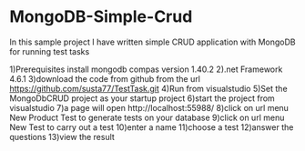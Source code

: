 # MongoDB-Simple-Crud
In this sample project I have written simple CRUD application with MongoDB for running test tasks

1)Prerequisites install mongodb compas version 1.40.2
2).net Framework 4.6.1
3)download the code from github from the url https://github.com/susta77/TestTask.git
4)Run from visualstudio
5)Set the MongoDbCRUD project as your startup project
6)start the project from visualstudio
7)a page will open http://localhost:55988/
8)click on url menu New Product Test to generate tests on your database
9)click on url menu New Test to carry out a test
10)enter a name
11)choose a test
12)answer the questions
13)view the result
